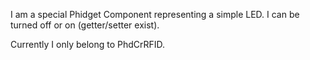 I am a special Phidget Component representing a simple LED.
I can be turned off or on (getter/setter exist).

Currently I only belong to PhdCrRFID.